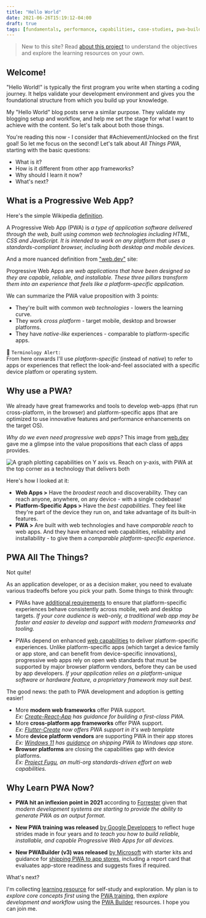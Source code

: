```yaml
---
title: "Hello World"
date: 2021-06-26T15:19:12-04:00
draft: true
tags: [fundamentals, performance, capabilities, case-studies, pwa-builder]
---
```


> New to this site? Read [about this project](/about) to understand the objectives and explore the learning resources on your own.

## Welcome!

"Hello World!" is typically the first program you write when starting a coding journey. It helps validate your development environment and gives you the foundational structure from which you build up your knowledge.

My "Hello World" blog posts serve a similar purpose. They validate my blogging setup and workflow, and help me set the stage for what I want to achieve with the content. So let's talk about both those things.

You're reading this now - I consider that #AchievementUnlocked on the first goal! So let me focus on the second! Let's talk about _All Things PWA_, starting with the basic questions:
 * What is it?
 * How is it different from other app frameworks?
 * Why should I learn it now?
 * What's next?


## What is a Progressive Web App?

Here's the simple Wikipedia [definition](https://en.wikipedia.org/wiki/Progressive_web_application). 

A Progressive Web App (PWA) is _a type of application software delivered through the web, built using common web technologies including HTML, CSS and JavaScript. It is intended to work on any platform that uses a standards-compliant browser, including both desktop and mobile devices._

And a more nuanced definition from ["web.dev"](https://web.dev/what-are-pwas/) site:

Progressive Web Apps are _web applications that have been designed so they are capable, reliable, and installable. These three pillars transform them into an experience that feels like a platform-specific application._

We can summarize the PWA value proposition with 3 points:

 * They're built with common _web technologies_ - lowers the learning curve.
 * They work _cross platform_ - target mobile, desktop and browser platforms.
 * They have _native-like_ experiences - comparable to platform-specific apps.
 
🚨 `Terminology Alert:` <br/>
From here onwards I'll use _platform-specific_ (instead of _native_) to refer to apps or experiences that reflect the look-and-feel associated with a specific device platfom or operating system.

## Why use a PWA?

We already have great frameworks and tools to develop web-apps (that run cross-platform, in the browser) and platform-specific apps (that are optimized to use innovative features and performance enhancements on the target OS). 

_Why do we even need progressive web apps?_ This image from [web.dev](https://web.dev/what-are-pwas/) gave me a glimpse into the value propositions that each class of apps provides.

![A graph plotting capabilities on Y axis vs. Reach on y-axis, with PWA at the top corner as a technology that delivers both ](https://web-dev.imgix.net/image/tcFciHGuF3MxnTr1y5ue01OGLBn2/1DKtUFjXLJbiiruKA9P1.svg)

Here's how I looked at it:

 * **Web Apps >** Have the _broadest reach_ and discoverability. They can reach anyone, anywhere, on any device - with a single codebase!
 * **Platform-Specific Apps >** Have the _best capabilities_. They feel like they're part of the device they run on, and take advantage of its built-in features.
 * **PWA >** Are built with web technologies and have _comparable reach_ to web apps. And they have enhanced web capabilities, reliability and installability - to give them a _comparable platform-specific experience_.


## PWA All The Things?

Not quite! 

As an application developer, or as a decision maker, you need to evaluate various tradeoffs before you pick your path. Some things to think through:

 * PWAs have [additional requirements](https://docs.microsoft.com/en-us/microsoft-edge/progressive-web-apps-chromium/#requirements) to ensure that platform-specific experiences behave consistently across mobile, web and desktop targets. _If your core audience is web-only, a traditional web app may be faster and easier to develop and support with modern frameworks and tooling._ 

 * PWAs depend on enhanced [web capabilities](https://developers.google.com/web/updates/capabilities) to deliver platform-specific experiences. Unlike platform-specific apps (which target a device family or app store, and can benefit from device-specific innovations), progressive web apps rely on open web standards that must be supported by major browser platform vendors, before they can be used by app developers. _If your application relies on a platform-unique software or hardware feature, a proprietary framework may suit best._ 
 
The good news: the path to PWA development and adoption is getting easier!
 * More **modern web frameworks** offer PWA support. <br/> _Ex: [Create-React-App](https://create-react-app.dev/docs/making-a-progressive-web-app/) has guidance for building a first-class PWA._
 * More **cross-platform app frameworks** offer PWA support. <br/> _Ex: [Flutter-Create](https://flutter.dev/docs/deployment/web#pwa-support) now offers PWA support in it's web template_
 * More **device platform vendors** are supporting PWA in their app stores <br/> _Ex: [Windows 11](https://blogs.windows.com/windowsexperience/2021/06/24/introducing-windows-11/) has
 [guidance](https://blog.pwabuilder.com/docs) on shipping PWA to Windows app store._
 * **Browser platforms** are closing the capabilities gap with device platforms. <br/> 
_Ex: [Project Fugu](https://www.chromium.org/teams/web-capabilities-fugu), an multi-org standards-driven effort on web capabilities._


## Why Learn PWA Now?

 *  **PWA hit an inflexion point in 2021** according to [Forrester](https://go.forrester.com/blogs/are-pwas-at-an-inflection-point/) given that _modern development systems are starting to provide the ability to generate PWA as an output format_.

 * **New PWA training was released** [by Google Developers](https://web.dev/new-pwa-training/) to reflect huge strides made in four years and _to teach you how to build reliable, installable, and capable Progressive Web Apps for all devices._

 * **New PWABuilder (v3) was released** [by Microsoft](https://www.pwabuilder.com/) with starter kits and guidance for [shipping PWA to app stores](https://blog.pwabuilder.com/posts/introducing-the-brand-new-pwa-builder/), including a report card that evaluates app-store readiness and suggests fixes if required.

What's next?

I'm collecting [learning resource](about/#learning-resources) for self-study and exploration. My plan is to _explore core concepts first_ using the [PWA training](https://web.dev/new-pwa-training/), then _explore development and workflow_ using the [PWA Builder](https://www.pwabuilder.com/) resources. I hope you can join me.